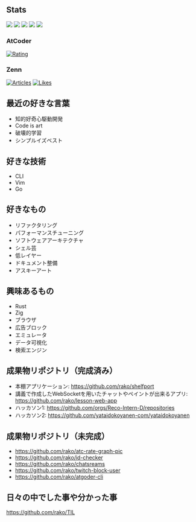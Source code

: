 ## Stats

![](http://github-profile-summary-cards.vercel.app/api/cards/profile-details?username=rako&theme=gruvbox)
![](http://github-profile-summary-cards.vercel.app/api/cards/repos-per-language?username=rako&theme=gruvbox)
![](http://github-profile-summary-cards.vercel.app/api/cards/most-commit-language?username=rako&theme=gruvbox)
![](http://github-profile-summary-cards.vercel.app/api/cards/stats?username=rako&theme=gruvbox)
![](http://github-profile-summary-cards.vercel.app/api/cards/productive-time?username=rako&theme=gruvbox&utcOffset=9)

### AtCoder
[![Rating](https://badgen.org/img/atcoder/rako1/rating/algorithm?style=flat)](https://atcoder.jp/users/rako1?contestType=algo)
### Zenn
[![Articles](https://badgen.org/img/zenn/rako0x1/articles?style=flat)](https://zenn.dev/rako0x1)
[![Likes](https://badgen.org/img/zenn/rako0x1/likes?style=flat)](https://zenn.dev/rako0x1)

## 最近の好きな言葉
- 知的好奇心駆動開発
- Code is art
- 破壊的学習
- シンプルイズベスト

## 好きな技術
- CLI
- Vim
- Go

## 好きなもの
- リファクタリング
- パフォーマンスチューニング
- ソフトウェアアーキテクチャ
- シェル芸
- 低レイヤー
- ドキュメント整備
- アスキーアート

## 興味あるもの
- Rust
- Zig
- ブラウザ
- 広告ブロック
- エミュレータ
- データ可視化
- 検索エンジン

## 成果物リポジトリ（完成済み）
- 本棚アプリケーション: https://github.com/rako/shelfport
- 講義で作成したWebSocketを用いたチャットやペイントが出来るアプリ: https://github.com/rako/lesson-web-app
- ハッカソン1: https://github.com/orgs/Reco-Intern-D/repositories
- ハッカソン2: https://github.com/yataidokoyanen-com/yataidokoyanen

## 成果物リポジトリ（未完成）
- https://github.com/rako/atc-rate-graph-pic
- https://github.com/rako/id-checker
- https://github.com/rako/chatsreams
- https://github.com/rako/twitch-block-user
- https://github.com/rako/atgoder-cli

## 日々の中でした事や分かった事
https://github.com/rako/TIL